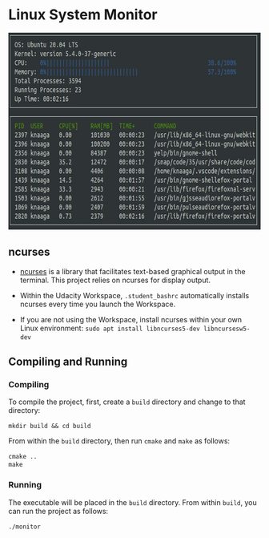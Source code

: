 # Linux System Monitor

<img src="monitor.JPG" width="717" height="393" />

## ncurses
* [ncurses](https://www.gnu.org/software/ncurses/) is a library that facilitates text-based graphical output in the terminal. This project relies on ncurses for display output.

* Within the Udacity Workspace, `.student_bashrc` automatically installs ncurses every time you launch the Workspace.

* If you are not using the Workspace, install ncurses within your own Linux environment: `sudo apt install libncurses5-dev libncursesw5-dev`

## Compiling and Running

### Compiling
To compile the project, first, create a `build` directory and change to that directory:
```
mkdir build && cd build
```
From within the `build` directory, then run `cmake` and `make` as follows:
```
cmake ..
make
```
### Running
The executable will be placed in the `build` directory. From within `build`, you can run the project as follows:
```
./monitor
```


